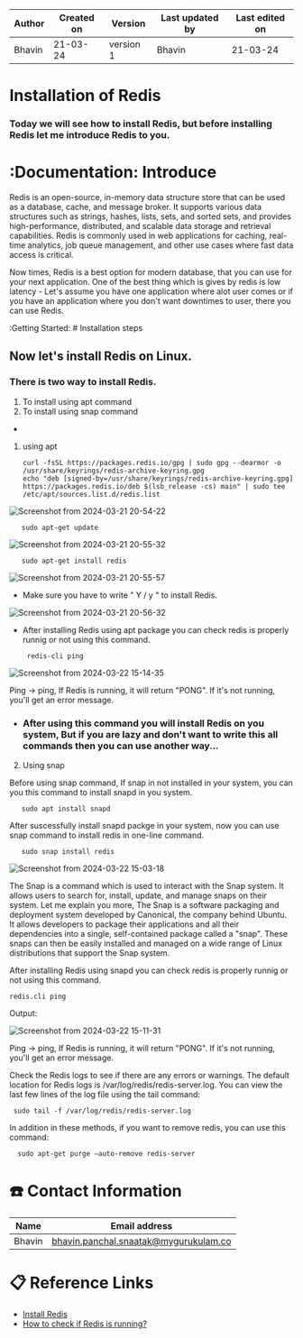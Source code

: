 | Author | Created on | Version | Last updated by | Last edited on |
| ------ | ---------- | ------- | --------------- | -------------- |
| Bhavin    | 21-03-24   | version 1 | Bhavin         | 21-03-24       |

# Installation of Redis
### Today we will see how to install Redis, but before installing Redis let me introduce Redis to you.

# :Documentation: Introduce
Redis is an open-source, in-memory data structure store that can be used as a database, cache, and message broker. It supports various data structures such as strings, hashes, lists, sets, and sorted sets, and provides high-performance, distributed, and scalable data storage and retrieval capabilities. Redis is commonly used in web applications for caching, real-time analytics, job queue management, and other use cases where fast data access is critical.

Now times, Redis is a best option for modern database, that you can use for your next application. One of the best thing which is gives by redis is low latency - Let's assume you have one application where alot user comes or if you have an application where you don't want downtimes to user, there you can use Redis.

:Getting Started: # Installation steps

## Now let's install Redis on Linux.
### There is two way to install Redis.
1. To install using apt command
2. To install using snap command

-
1. using apt

       curl -fsSL https://packages.redis.io/gpg | sudo gpg --dearmor -o /usr/share/keyrings/redis-archive-keyring.gpg
       echo "deb [signed-by=/usr/share/keyrings/redis-archive-keyring.gpg] https://packages.redis.io/deb $(lsb_release -cs) main" | sudo tee /etc/apt/sources.list.d/redis.list

![Screenshot from 2024-03-21 20-54-22](https://github.com/Bhavin0099/snaatak/assets/153531232/887b5f0f-367c-4983-b8bb-578a00eb818b)

       sudo apt-get update

![Screenshot from 2024-03-21 20-55-32](https://github.com/Bhavin0099/snaatak/assets/153531232/9c38408d-1fb0-4a13-a95e-0f7df3d9cca2)

       sudo apt-get install redis

![Screenshot from 2024-03-21 20-55-57](https://github.com/Bhavin0099/snaatak/assets/153531232/65d3fd95-bde6-448e-8abc-500924c55d52)

- Make sure you have to write " Y / y " to install Redis.

![Screenshot from 2024-03-21 20-56-32](https://github.com/Bhavin0099/snaatak/assets/153531232/989b7577-3915-4aff-9b72-e9a832419e14)

- After installing Redis using apt package you can check redis is properly runnig or not using this command.

       redis-cli ping

![Screenshot from 2024-03-22 15-14-35](https://github.com/Bhavin0099/snaatak/assets/153531232/a1350acd-b2f4-4cea-ab5d-f08a17f27082)

Ping -> ping, If Redis is running, it will return "PONG". If it's not running, you'll get an error message.


- ### After using this command you will install Redis on you system, But if you are lazy and don't want to write this all commands then you can use another way...

2. Using snap

Before using snap command, If snap in not installed in your system, you can you this command to install snapd in you system.

       sudo apt install snapd

After suscessfully install snapd packge in your system, now you can use snap command to install redis in one-line command.

       sudo snap install redis
       
![Screenshot from 2024-03-22 15-03-18](https://github.com/Bhavin0099/snaatak/assets/153531232/6578c2f6-2f1a-4250-af51-b872ede1e5a1)

The Snap is a command which is used to interact with the Snap system. It allows users to search for, install, update, and manage snaps on their system. Let me explain you more, The Snap is a software packaging and deployment system developed by Canonical, the company behind Ubuntu. It allows developers to package their applications and all their dependencies into a single, self-contained package called a "snap". These snaps can then be easily installed and managed on a wide range of Linux distributions that support the Snap system.

After installing Redis using snapd you can check redis is properly runnig or not using this command.
   
    redis.cli ping

Output:

![Screenshot from 2024-03-22 15-11-31](https://github.com/Bhavin0099/snaatak/assets/153531232/6bdf79db-4638-4ae3-ba0b-0fcb945e7687)

Ping -> ping, If Redis is running, it will return "PONG". If it's not running, you'll get an error message.

Check the Redis logs to see if there are any errors or warnings. The default location for Redis logs is /var/log/redis/redis-server.log. You can view the last few lines of the log file using the tail command:

     sudo tail -f /var/log/redis/redis-server.log

In addition in these methods, if you want to remove redis, you can use this command:

      sudo apt-get purge –auto-remove redis-server

# :phone: Contact Information

| Name    | Email address                 |
|---------|-------------------------------|
| Bhavin  | bhavin.panchal.snaatak@mygurukulam.co   |

# :clipboard: Reference Links
- [Install Redis](https://redis.io/docs/install/install-redis/install-redis-on-linux/)
- [How to check if Redis is running?](https://www.dragonflydb.io/faq/how-to-check-if-redis-is-running)


